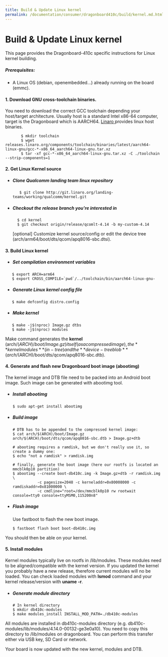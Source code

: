```yaml
---
title: Build & Update Linux kernel
permalink: /documentation/consumer/dragonboard410c/build/kernel.md.html
---
```


# Build & Update Linux kernel
  
This page provides the Dragonboard-410c specific instructions for Linux kernel building.

##### Prerequisites: 
- A Linux OS (debian, openembedded...) already running on the board (emmc).


#### 1. Download GNU cross-toolchain binaries.
You need to download the correct GCC toolchain depending your host/target architecture. Usually host is a standard Intel x86-64 computer, target is the Dragonboard which is AARCH64. <a href="https://www.linaro.org/downloads"> Linaro </a>  provides linux host binaries.
```shell
       $ mkdir toolchain
       $ wget releases.linaro.org/components/toolchain/binaries/latest/aarch64-linux-gnu/gcc-*-x86_64_aarch64-linux-gnu.tar.xz
       $ tar -xf gcc-*-x86_64_aarch64-linux-gnu.tar.xz -C ./toolchain --strip-components=1
```

#### 2. Get Linux Kernel source

- ##### Clone Qualcomm landing team linux repository
  ```shell
     $ git clone http://git.linaro.org/landing-teams/working/qualcomm/kernel.git
  ```

- ##### Checkout the release branch you're interested in
  ```shell
    $ cd kernel
    $ git checkout origin/release/qcomlt-4.14 -b my-custom-4.14
  ```

  [optional] Customize kernel source/config or edit the device tree (arch/arm64/boot/dts/qcom/apq8016-sbc.dtsi). 

#### 3. Build Linux kernel
- ##### Set compilation environment variables
 ```shell
    $ export ARCH=arm64
    $ export CROSS_COMPILE=`pwd`/../toolchain/bin/aarch64-linux-gnu-
 ```
- ##### Generate Linux kernel config file
 ```shell
    $ make defconfig distro.config
 ```
- ##### Make kernel
 ```shell
    $ make -j$(nproc) Image.gz dtbs
    $ make -j$(nproc) modules    
 ```

Make command generates the **kernel** (arch/$(ARCH)/boot/Image.gz) itself (as a compressed image), the **kernel modules**(in-tree) and the **device-tree blob** (arch/$(ARCH)/boot/dts/qcom/apq8016-sbc.dtb).


#### 4. Generate and flash new Dragonboard boot image (abootimg)
The kernel image and DTB file need to be packed into an Android boot image. Such image can be generated with abootimg tool.

- ##### Install abootimg
  ```shell
  $ sudo apt-get install abootimg
  ```

- ##### Build image
  ```shell
  # DTB has to be appended to the compressed kernel image:
  $ cat arch/$(ARCH)/boot/Image.gz arch/$(ARCH)/boot/dts/qcom/apq8016-sbc.dtb > Image.gz+dtb

  # abootimg requires a ramdisk, but we don't really use it, so create a dummy one:
  $ echo "not a ramdisk" > ramdisk.img
  
  # finally, generate the boot image (here our rootfs is located an mmcblk0p10 partition)
  $ abootimg --create boot-db410c.img -k Image.gz+dtb -r ramdisk.img \
             -c pagesize=2048 -c kerneladdr=0x80008000 -c ramdiskaddr=0x81000000 \
             -c cmdline="root=/dev/mmcblk0p10 rw rootwait console=tty0 console=ttyMSM0,115200n8"
  ```
- ##### Flash image
  Use fastboot to flash the new boot image.
  ```shell
  $ fastboot flash boot boot-db410c.img
  ```
You should then be able on your kernel.

#### 5. Install modules

Kernel modules typically live on rootfs in /lib/modules. These modules need to be aligned/compatible with the kernel version. If you updated the kernel you probably have a new release, therefore current modules will no be loaded. You can check loaded modules with **lsmod** command and your kernel release/version with **uname -r**.

- ##### Generate module directory
  ```shell
  # In kernel directory
  $ mkdir db410c-modules
  $ make modules_install INSTALL_MOD_PATH=./db410c-modules
  ```
All modules are installed in db410c-modules directory (e.g. db410c-modules/lib/modules/4.14.0-00132-ge3e0a10). You need to copy this directory to /lib/modules on dragonboard. You can perform this transfer either via USB key, SD Card or network.

Your board is now updated with the new kernel, modules and DTB.

